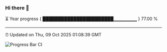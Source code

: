 ### Hi there 👋

⏳ Year progress { ███████████████████████▁▁▁▁▁▁▁ } 77.00 %

---

⏰ Updated on Thu, 09 Oct 2025 01:08:39 GMT

![Progress Bar CI](https://github.com/liununu/liununu/workflows/Progress%20Bar%20CI/badge.svg)
